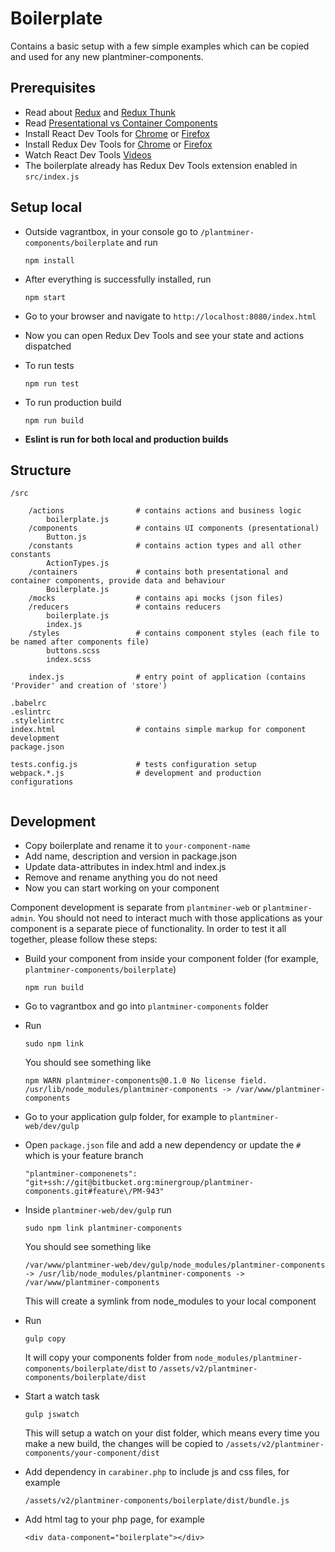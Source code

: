 # Boilerplate

Contains a basic setup with a few simple examples which can be copied and used for any new plantminer-components.

## Prerequisites

- Read about [Redux](https://github.com/reactjs/redux) and [Redux Thunk](https://github.com/gaearon/redux-thunk)
- Read [Presentational vs Container Components](https://medium.com/@dan_abramov/smart-and-dumb-components-7ca2f9a7c7d0#.c8yjx0box)
- Install React Dev Tools for [Chrome](https://chrome.google.com/webstore/detail/react-developer-tools/fmkadmapgofadopljbjfkapdkoienihi) or [Firefox](https://addons.mozilla.org/en-US/firefox/addon/react-devtools/?src=search)
- Install Redux Dev Tools for [Chrome](https://chrome.google.com/webstore/detail/redux-devtools/lmhkpmbekcpmknklioeibfkpmmfibljd) or [Firefox](https://addons.mozilla.org/en-US/firefox/addon/remotedev/?src=cb-dl-recentlyadded)
- Watch React Dev Tools [Videos](https://egghead.io/lessons/developer-tools)
- The boilerplate already has Redux Dev Tools extension enabled in `src/index.js`

## Setup local
- Outside vagrantbox, in your console go to `/plantminer-components/boilerplate` and run 

    ```
    npm install
    ```

- After everything is successfully installed, run 
    
    ```
    npm start
    ```

- Go to your browser and navigate to `http://localhost:8080/index.html`


- Now you can open Redux Dev Tools and see your state and actions dispatched


- To run tests

    ```
    npm run test
    ```

- To run production build

    ```
    npm run build
    ```

- **Eslint is run for both local and production builds**

## Structure

```
/src

    /actions                # contains actions and business logic
        boilerplate.js
    /components             # contains UI components (presentational)
        Button.js
    /constants              # contains action types and all other constants
        ActionTypes.js
    /containers             # contains both presentational and container components, provide data and behaviour
        Boilerplate.js
    /mocks                  # contains api mocks (json files)
    /reducers               # contains reducers
        boilerplate.js
        index.js
    /styles                 # contains component styles (each file to be named after components file)
        buttons.scss
        index.scss
    
    index.js                # entry point of application (contains 'Provider' and creation of 'store') 
    
.babelrc
.eslintrc
.stylelintrc
index.html                  # contains simple markup for component development
package.json

tests.config.js             # tests configuration setup
webpack.*.js                # development and production configurations
    
```

## Development
- Copy boilerplate and rename it to `your-component-name`
- Add name, description and version in package.json
- Update data-attributes in index.html and index.js
- Remove and rename anything you do not need 
- Now you can start working on your component


Component development is separate from `plantminer-web` or `plantminer-admin`.
You should not need to interact much with those applications as your component is a separate piece of functionality.
In order to test it all together, please follow these steps:


- Build your component from inside your component folder (for example, `plantminer-components/boilerplate`)

    ```
    npm run build
    ```

- Go to vagrantbox and go into `plantminer-components` folder
- Run 

    ```
    sudo npm link
    ``` 
    
    You should see something like 
    
    ```
    npm WARN plantminer-components@0.1.0 No license field.
    /usr/lib/node_modules/plantminer-components -> /var/www/plantminer-components
    ```

- Go to your application gulp folder, for example to `plantminer-web/dev/gulp`

- Open `package.json` file and add a new dependency or update the `#` which is your feature branch
    
    ```
    "plantminer-componenets": "git+ssh://git@bitbucket.org:minergroup/plantminer-components.git#feature\/PM-943"
    ```
    
- Inside `plantminer-web/dev/gulp` run 

    ```
    sudo npm link plantminer-components
    ```

    You should see something like
    
    ```
    /var/www/plantminer-web/dev/gulp/node_modules/plantminer-components -> /usr/lib/node_modules/plantminer-components -> /var/www/plantminer-components
    ```

    This will create a symlink from node_modules to your local component
    
- Run 

    ```
    gulp copy
    ```
    
    It will copy your components folder from `node_modules/plantminer-components/boilerplate/dist` to `/assets/v2/plantminer-components/boilerplate/dist`
    
- Start a watch task 

    ```
    gulp jswatch
    ```
    
    This will setup a watch on your dist folder, 
    which means every time you make a new build, the changes will be copied to `/assets/v2/plantminer-components/your-component/dist`

- Add dependency in `carabiner.php` to include js and css files, for example

    ```
    /assets/v2/plantminer-components/boilerplate/dist/bundle.js
    ```

- Add html tag to your php page, for example
    ```
    <div data-component="boilerplate"></div>
    ```











